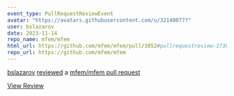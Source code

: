 ```yaml
---
event_type: PullRequestReviewEvent
avatar: "https://avatars.githubusercontent.com/u/32148077?"
user: bslazarov
date: 2023-11-14
repo_name: mfem/mfem
html_url: https://github.com/mfem/mfem/pull/3852#pullrequestreview-1730995738
repo_url: https://github.com/mfem/mfem
---
```


<a href='https://github.com/bslazarov' target='_blank'>bslazarov</a> <a href='https://github.com/mfem/mfem/pull/3852#pullrequestreview-1730995738' target='_blank'>reviewed</a> a <a href='https://github.com/mfem/mfem/pull/3852' target='_blank'>mfem/mfem pull request</a>

<small></small>

<a href='https://github.com/mfem/mfem/pull/3852#pullrequestreview-1730995738' target='_blank'>View Review</a>